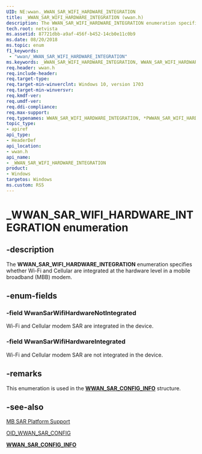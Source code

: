 ```yaml
---
UID: NE:wwan._WWAN_SAR_WIFI_HARDWARE_INTEGRATION
title: _WWAN_SAR_WIFI_HARDWARE_INTEGRATION (wwan.h)
description: The WWAN_SAR_WIFI_HARDWARE_INTEGRATION enumeration specifies whether Wi-Fi and Cellular are integrated at the hardware level in a mobile broadband (MBB) modem.
tech.root: netvista
ms.assetid: 87721dbb-a9af-456f-b452-14cb0e11c0b9
ms.date: 08/20/2018
ms.topic: enum
f1_keywords:
 - "wwan/_WWAN_SAR_WIFI_HARDWARE_INTEGRATION"
ms.keywords: _WWAN_SAR_WIFI_HARDWARE_INTEGRATION, WWAN_SAR_WIFI_HARDWARE_INTEGRATION, *PWWAN_SAR_WIFI_HARDWARE_INTEGRATION, 
req.header: wwan.h
req.include-header:
req.target-type:
req.target-min-winverclnt: Windows 10, version 1703
req.target-min-winversvr:
req.kmdf-ver:
req.umdf-ver:
req.ddi-compliance:
req.max-support:
req.typenames: WWAN_SAR_WIFI_HARDWARE_INTEGRATION, *PWWAN_SAR_WIFI_HARDWARE_INTEGRATION
topic_type: 
- apiref
api_type: 
- HeaderDef
api_location: 
- wwan.h
api_name: 
- _WWAN_SAR_WIFI_HARDWARE_INTEGRATION
product:
- Windows
targetos: Windows
ms.custom: RS5
---
```


# _WWAN_SAR_WIFI_HARDWARE_INTEGRATION enumeration

## -description

The **WWAN_SAR_WIFI_HARDWARE_INTEGRATION** enumeration specifies whether Wi-Fi and Cellular are integrated at the hardware level in a mobile broadband (MBB) modem.

## -enum-fields

### -field WwanSarWifiHardwareNotIntegrated 

Wi-Fi and Cellular modem SAR are integrated in the device.

### -field WwanSarWifiHardwareIntegrated 

Wi-Fi and Cellular modem SAR are not integrated in the device.

## -remarks

This enumeration is used in the [**WWAN_SAR_CONFIG_INFO**](ns-wwan-_wwan_sar_config_info.md) structure.

## -see-also

[MB SAR Platform Support](https://docs.microsoft.com/windows-hardware/drivers/network/mb-sar-platform-support)

[OID_WWAN_SAR_CONFIG](https://docs.microsoft.com/windows-hardware/drivers/network/oid-wwan-sar-config)

[**WWAN_SAR_CONFIG_INFO**](ns-wwan-_wwan_sar_config_info.md)
